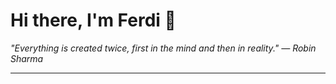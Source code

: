 <h1>Hi there, I'm Ferdi 👋</h1>

<p><em>
  "Everything is created twice, first in the mind and then in reality." — Robin Sharma
</em></p>

---
